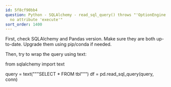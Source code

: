 ```yaml
---
id: 5f8cf90bb4
question: Python - SQLAlchemy - read_sql_query() throws "'OptionEngine' object has
  no attribute 'execute'"
sort_order: 1400
---
```


First, check SQLAlchemy and Pandas version. Make sure they are both up-to-date. Upgrade them using pip/conda if needed.

Then, try to wrap the query using text:

from sqlalchemy import text

query = text("""SELECT * FROM tbl""") df = pd.read_sql_query(query, conn)

